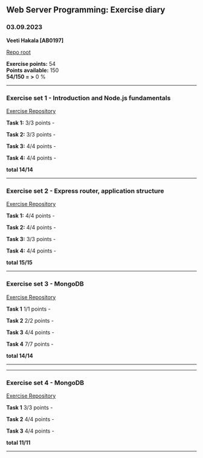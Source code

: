## Web Server Programming: Exercise diary

### 03.09.2023

**Veeti Hakala [AB0197]**  

[Repo root](https://gitlab.labranet.jamk.fi/web-server-programming/exercises)

**Exercise points:** 54  
**Points available:** 150  
**54/150 = >** 0 %

-----------------

### Exercise set 1 - Introduction and Node.js fundamentals

[Exercise Repository](https://gitlab.labranet.jamk.fi/web-server-programming/exercises/-/tree/master/Exercise%20set%201%20-%20Intro%2C%20Node%20and%20npm%2C%20tools%2C%20Express%20fundamentals)

**Task 1:** 3/3 points - 

**Task 2:** 3/3 points - 

**Task 3:** 4/4 points - 

**Task 4:** 4/4 points - 

**total 14/14**

------------------

### Exercise set 2 - Express router, application structure

[Exercise Repository](https://gitlab.labranet.jamk.fi/web-server-programming/exercises/-/tree/master/Exercise%20set%202%20-%20Express%20router%2C%20application%20structure)

**Task 1:** 4/4 points - 

**Task 2:** 4/4 points - 

**Task 3:** 3/3 points - 

**Task 4:** 4/4 points - 

**total 15/15**

------------------

### Exercise set 3 - MongoDB

[Exercise Repository](https://gitlab.labranet.jamk.fi/web-server-programming/exercises)

**Task 1** 1/1 points -   

**Task 2** 2/2 points -   

**Task 3** 4/4 points -   

**Task 4** 7/7 points -   

**total 14/14**

------------------

------------------

### Exercise set 4 - MongoDB

[Exercise Repository](https://gitlab.labranet.jamk.fi/web-server-programming/exercises)

**Task 1** 3/3 points -   

**Task 2** 4/4 points -   

**Task 3** 4/4 points -   

**total 11/11**

------------------
